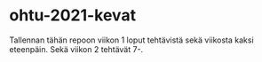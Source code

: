 # ohtu-2021-kevat
Tallennan tähän repoon viikon 1 loput tehtävistä sekä viikosta kaksi eteenpäin. 
Sekä viikon 2 tehtävät 7-.
